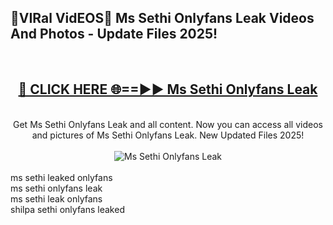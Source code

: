 <h2>🔴VIRal VidEOS🔴 Ms Sethi Onlyfans Leak Videos And Photos - Update Files 2025!</h2>
<br>
<div align="center">
<h2><a href="https://virallinks.top/Hdb6NB" rel="nofollow">🔴 CLICK HERE 🌐==►► Ms Sethi Onlyfans Leak</a></h2>
<br>
Get Ms Sethi Onlyfans Leak and all content. Now you can access all videos and pictures of Ms Sethi Onlyfans Leak. New Updated Files 2025!
<br>
<br>
<a href="https://virallinks.top/Hdb6NB" rel="nofollow" data-target="animated-image.originalLink"><img src="https://i.imgur.com/dJHk4Zq.gif)" alt="Ms Sethi Onlyfans Leak" style="max-width: 100%; display: inline-block;" data-target="animated-image.originalImage"></a>
</div>
<br>
ms sethi leaked onlyfans<br>
ms sethi onlyfans leak<br>
ms sethi leak onlyfans<br>
shilpa sethi onlyfans leaked